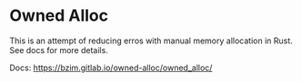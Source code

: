 # Owned Alloc

This is an attempt of reducing erros with manual memory allocation in Rust. See docs for more details.

Docs:
<https://bzim.gitlab.io/owned-alloc/owned_alloc/>


